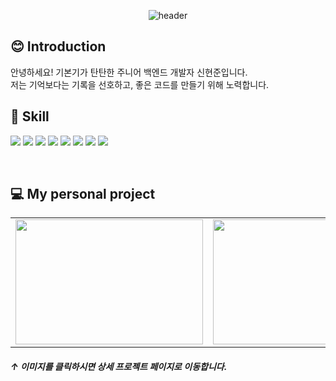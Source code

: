 <div align=center>
  
![header](https://capsule-render.vercel.app/api?type=waving&color=auto&height=150&section=header&text=Hi,%20I'm%20HyunJoon&fontSize=40)
  
</div>

😊 Introduction
---

안녕하세요! 기본기가 탄탄한 주니어 백엔드 개발자 신현준입니다.   
저는 기억보다는 기록을 선호하고, 좋은 코드를 만들기 위해 노력합니다.
 <br>
 
 
📑 Skill 
---
  
<img src="https://img.shields.io/badge/Java-000000?style=flat-square&logo=Java&logoColor=white"/> <img src="https://img.shields.io/badge/Spring Boot-6DB33F?style=flat-square&logo=spring boot&logoColor=white"/>
<img src="https://img.shields.io/badge/React-222222?style=flat-square&logo=React&logoColor=61DAFB"/>
<img src="https://img.shields.io/badge/JavaScript-F7DF1E?style=flat-square&logo=JavaScript&logoColor=black"/>
<img src="https://img.shields.io/badge/C sharp-239120?style=flat-square&logo=C sharp&logoColor=white"/>
<img src="https://img.shields.io/badge/HTML5-E34F26?style=flat-square&logo=HTML5&logoColor=white"/>
<img src="https://img.shields.io/badge/CSS3-1572B6?style=flat-square&logo=CSS3&logoColor=white"/>
<img src="https://img.shields.io/badge/MySQL-4479A1?style=flat-square&logo=MySQL&logoColor=white"/>

<br/>

  
💻 My personal project
---

<table>
  <tr>
    <td>
      <a href="https://github.com/HyunJoonS/bookCafe">
        <img src = "https://user-images.githubusercontent.com/81973827/211239336-3b27d5f0-c782-4648-b271-b12bc4ad3b1f.png" width="300px" height="200px"> 
      </a>
    </td>
    <td>
      <a href="https://github.com/HyunJoonS/movieTown">
        <img src = "https://user-images.githubusercontent.com/81973827/211218826-299028f6-9f0f-41ea-bf2e-2712d306f7d6.png" width="300px" height="200px">
      </a>
    </td>
  </tr>
</table>

##### ↑ 이미지를 클릭하시면 상세 프로젝트 페이지로 이동합니다.

  
<!--
**HyunJoonS/HyunJoonS** is a ✨ _special_ ✨ repository because its `README.md` (this file) appears on your GitHub profile.
![1](https://user-images.githubusercontent.com/81973827/211218826-299028f6-9f0f-41ea-bf2e-2712d306f7d6.png)
![Untitled (2)](https://user-images.githubusercontent.com/81973827/211239336-3b27d5f0-c782-4648-b271-b12bc4ad3b1f.png)

Here are some ideas to get you started:

- 🔭 I’m currently working on ...
- 🌱 I’m currently learning ...
- 👯 I’m looking to collaborate on ...
- 🤔 I’m looking for help with ...
- 💬 Ask me about ...
- 📫 How to reach me: ...
- 😄 Pronouns: ...
- ⚡ Fun fact: ...
-->


